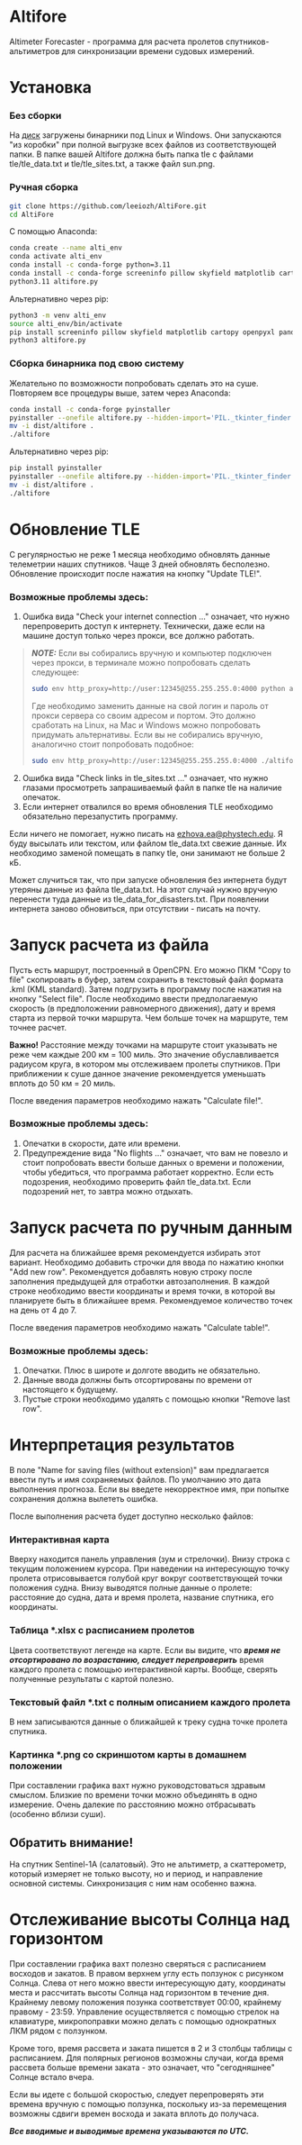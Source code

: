 # Altifore

Altimeter Forecaster - программа для расчета пролетов спутников-альтиметров для синхронизации времени судовых измерений.

# Установка

### Без сборки

На [диск](https://disk.yandex.ru/d/Hl6Id33feZHE0w) загружены бинарники под Linux и Windows. Они запускаются "из коробки"
при полной выгрузке всех файлов из соответствующей папки. В папке вашей Altifore должна быть папка tle с файлами tle/tle_data.txt и tle/tle_sites.txt, а также файл sun.png. 

### Ручная сборка

```bash
git clone https://github.com/leeiozh/AltiFore.git
cd AltiFore
```

С помощью Anaconda:

```bash
conda create --name alti_env
conda activate alti_env
conda install -c conda-forge python=3.11
conda install -c conda-forge screeninfo pillow skyfield matplotlib cartopy openpyxl pandas geopy fiona geopandas
python3.11 altifore.py
```

Альтернативно через pip:

```bash
python3 -m venv alti_env
source alti_env/bin/activate
pip install screeninfo pillow skyfield matplotlib cartopy openpyxl pandas geopy fiona geopandas requests
python3 altifore.py
```

### Сборка бинарника под свою систему

Желательно по возможности попробовать сделать это на суше. Повторяем все процедуры выше, затем через Anaconda:

```bash
conda install -c conda-forge pyinstaller
pyinstaller --onefile altifore.py --hidden-import='PIL._tkinter_finder' --hidden-import='openpyxl.cell._writer'
mv -i dist/altifore .
./altifore
```

Альтернативно через pip:
```bash
pip install pyinstaller
pyinstaller --onefile altifore.py --hidden-import='PIL._tkinter_finder'
mv -i dist/altifore .
./altifore
```

# Обновление TLE

С регулярностью не реже 1 месяца необходимо обновлять данные телеметрии наших спутников. Чаще 3 дней обновлять
бесполезно. Обновление происходит после нажатия на кнопку "Update TLE!".

### Возможные проблемы здесь:

1) Ошибка вида "Check your internet connection ..." означает, что нужно перепроверить доступ к интернету. Технически,
   даже если на машине доступ только через прокси, все должно работать.

> **_NOTE:_** Если вы собирались вручную и компьютер подключен через прокси, в терминале можно попробовать сделать
> следующее:
> ```bash
> sudo env http_proxy=http://user:12345@255.255.255.0:4000 python altifore.py
> ```
> Где необходимо заменить данные на свой логин и пароль от прокси сервера со своим адресом и портом. Это должно
> сработать на Linux, на Mac и Windows можно попробовать придумать альтернативы.
> Если вы не собирались вручную, аналогично стоит попробовать подобное:
> ```bash
> sudo env http_proxy=http://user:12345@255.255.255.0:4000 ./altifore
> ```

2) Ошибка вида "Check links in tle_sites.txt ..." означает, что нужно глазами просмотреть запрашиваемый файл в папке tle
   на наличие опечаток.
3) Если интернет отвалился во время обновления TLE необходимо обязательно перезапустить программу.

Если ничего не помогает, нужно писать на ezhova.ea@phystech.edu. Я буду высылать или текстом, или файлом tle_data.txt
свежие данные. Их необходимо заменой помещать в папку tle, они занимают не больше 2 кБ.

Может случиться так, что при запуске обновления без интернета будут утеряны данные из файла tle_data.txt. На этот случай 
нужно вручную перенести туда данные из tle_data_for_disasters.txt. При появлении интернета заново обновиться, при 
отсутствии - писать на почту.

# Запуск расчета из файла

Пусть есть маршрут, построенный в OpenCPN. Его можно ПКМ "Copy to file" скопировать в буфер, затем сохранить в текстовый 
файл формата .kml (KML standard). Затем подгрузить в программу после нажатия на кнопку "Select file". После необходимо 
ввести предполагаемую скорость (в предположении равномерного движения), дату и время старта из первой точки маршрута. 
Чем больше точек на маршруте, тем точнее расчет.

**Важно!** Расстояние между точками на маршруте стоит указывать не реже чем каждые 200 км = 100 миль. Это значение обуславливается
радиусом круга, в котором мы отслеживаем пролеты спутников. При приближении к суше данное значение рекомендуется
уменьшать вплоть до 50 км = 20 миль.

После введения параметров необходимо нажать "Calculate file!".

### Возможные проблемы здесь:

1. Опечатки в скорости, дате или времени.
2. Предупреждение вида "No flights ..." означает, что вам не повезло и стоит попробовать ввести больше данных о времени
   и положении, чтобы убедиться, что программа работает корректно. Если есть подозрения, необходимо проверить файл
   tle_data.txt. Если подозрений нет, то завтра можно отдыхать.

# Запуск расчета по ручным данным

Для расчета на ближайшее время рекомендуется избирать этот вариант. Необходимо добавить строчки для ввода по нажатию
кнопки "Add new row". Рекомендуется добавлять новую строку после заполнения предыдущей для отработки автозаполнения. В
каждой строке необходимо ввести координаты и время точки, в которой вы планируете быть в ближайшее время. Рекомендуемое
количество точек на день от 4 до 7.

После введения параметров необходимо нажать "Calculate table!".

### Возможные проблемы здесь:

1. Опечатки. Плюс в широте и долготе вводить не обязательно.
2. Данные ввода должны быть отсортированы по времени от настоящего к будущему.
3. Пустые строки необходимо удалять с помощью кнопки "Remove last row".

# Интерпретация результатов

В поле "Name for saving files (without extension)" вам предлагается ввести путь и имя сохраняемых файлов.
По умолчанию это дата выполнения прогноза. Если вы введете некорректное имя, при попытке сохранения должна вылететь ошибка. 

После выполнения расчета будет доступно несколько файлов:

### Интерактивная карта

Вверху находится панель управления (зум и стрелочки). Внизу строка с текущим положением курсора. При наведении на интересующую точку
пролета отрисовывается голубой круг вокруг соответствующей точки положения судна. Внизу выводятся полные данные о
пролете: расстояние до судна, дата и время пролета, название спутника, его координаты.

### Таблица *.xlsx с расписанием пролетов

Цвета соответствуют легенде на карте. Если вы видите, что ***время не отсортировано по возрастанию, следует
перепроверить*** время каждого пролета с помощью интерактивной карты. Вообще, сверять полученные результаты с картой
полезно.

### Текстовый файл *.txt с полным описанием каждого пролета

В нем записываются данные о ближайшей к треку судна точке пролета спутника.

### Картинка *.png со скриншотом карты в домашнем положении

При составлении графика вахт нужно руководстоваться здравым смыслом. Близкие по времени точки можно объединять в одно
измерение. Очень далекие по расстоянию можно отбрасывать (особенно вблизи суши).

## Обратить внимание!

На спутник Sentinel-1A (салатовый). Это не альтиметр, а скаттерометр, который измеряет не только высоту, но и период, и 
направление основной системы. Синхронизация с ним нам особенно важна.

# Отслеживание высоты Солнца над горизонтом

При составлении графика вахт полезно сверяться с расписанием восходов и закатов. В правом верхнем углу есть ползунок с
рисунком Солнца. Слева от него можно ввести интересующую дату, координаты места и рассчитать высоты Солнца над
горизонтом в течение дня. Крайнему левому положения позунка соответствует 00:00, крайнему правому - 23:59. Управление
осуществляется с помощью стрелок на клавиатуре, микропоправки можно делать с помощью однократных ЛКМ рядом с ползунком.

Кроме того, время рассвета и заката пишется в 2 и 3 столбцы таблицы с расписанием. Для полярных регионов возможны случаи,
когда время рассвета больше времени заката - это означает, что "сегодняшнее" Солнце встало вчера. 

Если вы идете с большой скоростью, следует перепроверять эти времена вручную с помощью ползунка, поскольку из-за перемещения
возможны сдвиги времен восхода и заката вплоть до получаса.

***Все вводимые и выводимые времена указываются по UTC.***
